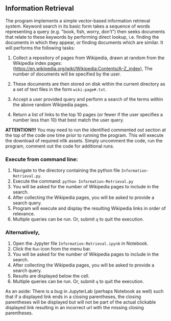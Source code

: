 ## Information Retrieval 

The program implements a simple vector-based information retrieval system.  Keyword search in its basic form takes a sequence of words representing a query (e.g. "book, fish, worry, don't") then seeks documents that relate to these keywords by performing direct lookup, i.e. finding the documents in which they appear, or finding documents which are similar. It will performs the following tasks:

1. Collect a repository of pages from Wikipedia,  drawn at random from the Wikipedia index pages: (https://en.wikipedia.org/wiki/Wikipedia:Contents/A–Z_index), The number of documents will be specified by the user.  

2. These documents are then stored on disk within the current directory as a set of text files in the form `wiki-page#.txt`.

3. Accept a user provided query and perform a search of the terms within the above random Wikipedia pages.

4. Return a list of links to the top 10 pages (or fewer if the user specifies a number less than 10) that best match the user query.


<b>ATTENTION!!!</b>
You may need to run the identified commented out section at the top of the code one time prior to running the program. This will execute the download of required nltk assets. Simply uncomment the code, run the program, comment out the code for additional runs.

### Execute from command line:
1) Navigate to the directory containing the python file `Information-Retrieval.py`.
2) Execute the command: `python Information-Retrieval.py`
3) You will be asked for the number of Wikipedia pages to include in the search.
4) After collecting the Wikipedia pages, you will be asked to provide a search query.
5) Program will execute and display the resulting Wikipedia links in order of relevance.
6) Multiple queries can be run. Or, submit `q` to quit the execution. 

### Alternatively,
1) Open the Jypyter file `Information-Retrieval.ipynb` in Notebook.
2) Click the `Run` icon from the menu bar.
3) You will be asked for the number of Wikipedia pages to include in the search.
4) After collecting the Wikipedia pages, you will be asked to provide a search query.
5) Results are displayed below the cell.
6) Multiple queries can be run. Or, submit `q` to quit the execution.

As an aside: There is a bug in JupyterLab (perhaps Notebook as well) such that if a displayed link ends in a closing parentheses, the closing parentheses will be displayed but will not be part of the actual clickable displayed link resulting in an incorrect url with the missing closing parentheses.
